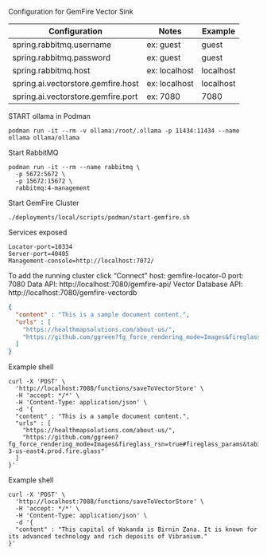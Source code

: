
Configuration for GemFire Vector Sink

| Configuration                      | Notes         | Example   |
|------------------------------------|---------------|-----------|
| spring.rabbitmq.username           | ex: guest     | guest     |
| spring.rabbitmq.password           | ex: guest     | guest     |
| spring.rabbitmq.host               | ex: localhost | localhost |
| spring.ai.vectorstore.gemfire.host | ex: localhost | localhost |
| spring.ai.vectorstore.gemfire.port | ex: 7080      | 7080      |


START ollama in Podman

```shell
podman run -it --rm -v ollama:/root/.ollama -p 11434:11434 --name ollama ollama/ollama
```


Start RabbitMQ

```shell
podman run -it --rm --name rabbitmq \
  -p 5672:5672 \
  -p 15672:15672 \
  rabbitmq:4-management
```



Start GemFire Cluster

```shell
./deployments/local/scripts/podman/start-gemfire.sh
```


Services exposed
```shell
Locator-port=10334
Server-port=40405
Management-console=http://localhost:7072/
```


To add the running cluster
click “Connect”
host: gemfire-locator-0
port: 7080
Data API: http://localhost:7080/gemfire-api/
Vector Database API: http://localhost:7080/gemfire-vectordb


```json
{
  "content" : "This is a sample document content.",
  "urls" : [ 
    "https://healthmapsolutions.com/about-us/",
    "https://github.com/ggreen?fg_force_rendering_mode=Images&fireglass_rsn=true#fireglass_params&tabid=a2c8ae713fb7ae4e&start_with_session_counter=2&application_server_address=isolation-3-us-east4.prod.fire.glass"
  ]
}
```


Example shell

```shell
curl -X 'POST' \
  'http://localhost:7088/functions/saveToVectorStore' \
  -H 'accept: */*' \
  -H 'Content-Type: application/json' \
  -d '{
  "content" : "This is a sample document content.",
  "urls" : [ 
    "https://healthmapsolutions.com/about-us/",
    "https://github.com/ggreen?fg_force_rendering_mode=Images&fireglass_rsn=true#fireglass_params&tabid=a2c8ae713fb7ae4e&start_with_session_counter=2&application_server_address=isolation-3-us-east4.prod.fire.glass"
  ]
}'
```

Example shell

```shell
curl -X 'POST' \
  'http://localhost:7088/functions/saveToVectorStore' \
  -H 'accept: */*' \
  -H 'Content-Type: application/json' \
  -d '{
  "content" : "This capital of Wakanda is Birnin Zana. It is known for its advanced technology and rich deposits of Vibranium."
}'
```
